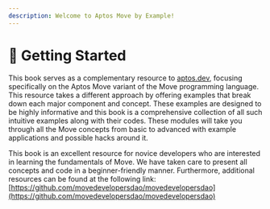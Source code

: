 ```yaml
---
description: Welcome to Aptos Move by Example!
---
```


# 🚀 Getting Started

This book serves as a complementary resource to [aptos.dev](https://aptos.dev/), focusing specifically on the Aptos Move variant of the Move programming language. This resource takes a different approach by offering examples that break down each major component and concept. These examples are designed to be highly informative and this book is a comprehensive collection of all such intuitive examples along with their codes. These modules will take you through all the Move concepts from basic to advanced with example applications and possible hacks around it.

This book is an excellent resource for novice developers who are interested in learning the fundamentals of Move. We have taken care to present all concepts and code in a beginner-friendly manner. Furthermore, additional resources can be found at the following link: [https://github.com/movedevelopersdao/movedevelopersdao](https://github.com/movedevelopersdao/movedevelopersdao)
